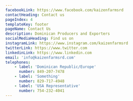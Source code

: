 ```yaml
---
facebookLink: https://www.facebook.com/kaizenfarmsrd
contactHeading: Contact us
pageIndex: 4
templateKey: footer
pageName: Contact Us
description: Dominican Producers and Exporters
socialMediaHeading: Find us on
instagramLink: https://www.instagram.com/kaizenfarmsrd
twitterLink: https://www.twitter.com
linkedinLink: https://www.linkedin.com
email: 'info@kaizenfarmsrd.com'
telephones:
    - label: 'Dominican Republic/Europe'
      number: 849-207-7478
    - label: 'Something'
      number: 829-717-4948
    - label: 'USA Representative'
      number: 754-232-4041
---
```

